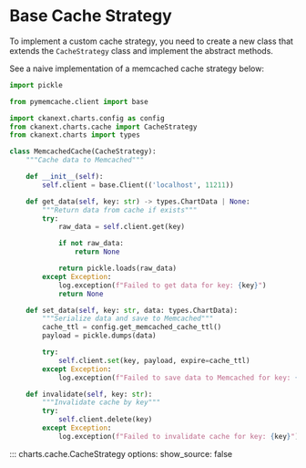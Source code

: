 # Base Cache Strategy

To implement a custom cache strategy, you need to create a new class that extends the `CacheStrategy` class and implement the abstract methods.

See a naive implementation of a memcached cache strategy below:
```python
import pickle

from pymemcache.client import base

import ckanext.charts.config as config
from ckanext.charts.cache import CacheStrategy
from ckanext.charts import types

class MemcachedCache(CacheStrategy):
    """Cache data to Memcached"""

    def __init__(self):
        self.client = base.Client(('localhost', 11211))

    def get_data(self, key: str) -> types.ChartData | None:
        """Return data from cache if exists"""
        try:
            raw_data = self.client.get(key)

            if not raw_data:
                return None

            return pickle.loads(raw_data)
        except Exception:
            log.exception(f"Failed to get data for key: {key}")
            return None

    def set_data(self, key: str, data: types.ChartData):
        """Serialize data and save to Memcached"""
        cache_ttl = config.get_memcached_cache_ttl()
        payload = pickle.dumps(data)

        try:
            self.client.set(key, payload, expire=cache_ttl)
        except Exception:
            log.exception(f"Failed to save data to Memcached for key: {key}")

    def invalidate(self, key: str):
        """Invalidate cache by key"""
        try:
            self.client.delete(key)
        except Exception:
            log.exception(f"Failed to invalidate cache for key: {key}")
```

::: charts.cache.CacheStrategy
    options:
      show_source: false
